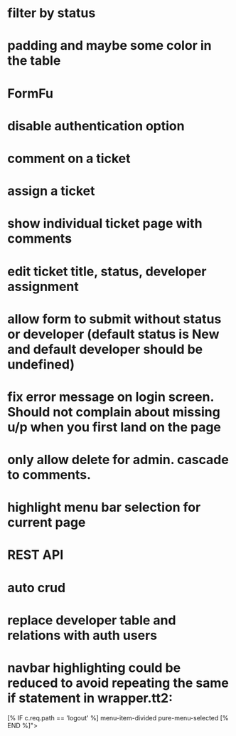 # filter by status
# padding and maybe some color in the table
# FormFu
# disable authentication option
# comment on a ticket
# assign a ticket
# show individual ticket page with comments
# edit ticket title, status, developer assignment
# allow form to submit without status or developer (default status is New and default developer should be undefined)
# fix error message on login screen. Should not complain about missing u/p when you first land on the page
# only allow delete for admin. cascade to comments.
# highlight menu bar selection for current page
# REST API
# auto crud
# replace developer table and relations with auth users
# navbar highlighting could be reduced to avoid repeating the same if statement in wrapper.tt2:
[% IF c.req.path == 'logout' %] menu-item-divided pure-menu-selected [% END %]">

